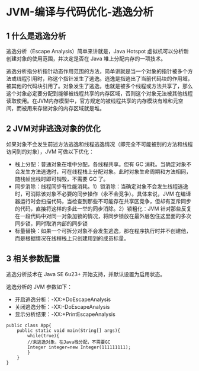 ﻿# JVM-编译与代码优化-逃逸分析

## 1 什么是逃逸分析

逃逸分析（Escape Analysis）简单来讲就是，Java Hotspot 虚拟机可以分析新创建对象的使用范围，并决定是否在 Java 堆上分配内存的一项技术。

逃逸分析指分析指针动态作用范围的方法，简单讲就是当一个对象的指针被多个方法或线程引用时，称这个指针发生了逃逸。逃逸是指逃出了当前代码块的作用域，被其他的代码块引用了。对象发生了逃逸，也就是被多个线程或方法共享了，那么这个对象必定要分配到能够被线程共享的内存区域，否则这个对象无法被其他线程读取使用。在JVM内存模型中，官方规定的被线程共享的内存模块有堆和元空间，而被用来存储对象的内存区域就是堆。

## 2 JVM对非逃逸对象的优化

如果对象不会发生前述方法逃逸和线程逃逸情况（即完全不可能被别的方法和线程访问到的对象），JVM 可做以下优化：

* 栈上分配：普通对象在堆中分配，各线程共享。但有 GC 消耗。当确定对象不会发生方法逃逸时，可在线程栈上分配对象。此时对象生命周期和方法相同，随栈帧出栈时即可销毁，不需要 GC 了。
* 同步消除：线程同步有性能消耗。1）锁消除：当确定对象不会发生线程逃逸时，可消除该对象不必要的同步操作（永不会竞争）。具体来说，JVM 在编译器运行时会扫描代码，当检查到那些不可能存在共享区竞争，但却有互斥同步的代码，直接将这样的多此一举的同步消除。2）锁粗化：JVM 针对那些反复在一段代码中对同一对象加锁的情况，将同步锁放在最外层包住这里面的多次同步锁，同时取消内部的同步锁
* 标量替换：如果一个可拆分对象不会发生逃逸，那在程序执行时并不创建他，而是根据情况在线程栈上只创建用到的成员标量。

## 3 相关参数配置

逃逸分析技术在 Java SE 6u23+ 开始支持，并默认设置为启用状态。

逃逸分析的 JVM 参数如下：

* 开启逃逸分析：-XX:+DoEscapeAnalysis
* 关闭逃逸分析：-XX:-DoEscapeAnalysis
* 显示分析结果：-XX:+PrintEscapeAnalysis

```
public class App{
    public static void main(String[] args){
        while(true){
        //未逃逸对象，在Java栈分配，不需要GC
        Integer integer=new Integer(111111111);
        }
    }
}
```

